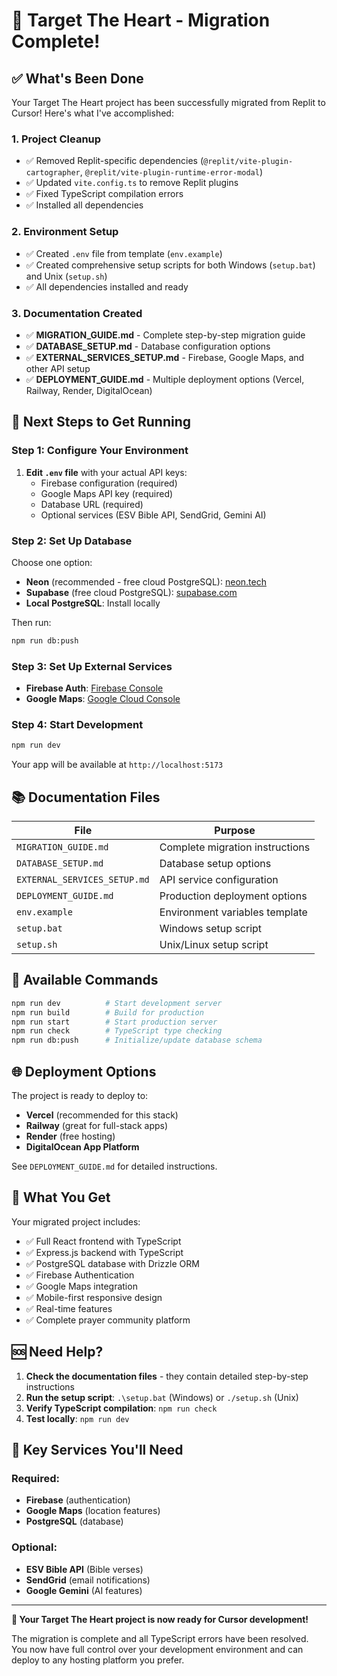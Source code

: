 # 🎯 Target The Heart - Migration Complete!

## ✅ What's Been Done

Your Target The Heart project has been successfully migrated from Replit to Cursor! Here's what I've accomplished:

### 1. **Project Cleanup**
- ✅ Removed Replit-specific dependencies (`@replit/vite-plugin-cartographer`, `@replit/vite-plugin-runtime-error-modal`)
- ✅ Updated `vite.config.ts` to remove Replit plugins
- ✅ Fixed TypeScript compilation errors
- ✅ Installed all dependencies

### 2. **Environment Setup**
- ✅ Created `.env` file from template (`env.example`)
- ✅ Created comprehensive setup scripts for both Windows (`setup.bat`) and Unix (`setup.sh`)
- ✅ All dependencies installed and ready

### 3. **Documentation Created**
- ✅ **MIGRATION_GUIDE.md** - Complete step-by-step migration guide
- ✅ **DATABASE_SETUP.md** - Database configuration options
- ✅ **EXTERNAL_SERVICES_SETUP.md** - Firebase, Google Maps, and other API setup
- ✅ **DEPLOYMENT_GUIDE.md** - Multiple deployment options (Vercel, Railway, Render, DigitalOcean)

## 🚀 Next Steps to Get Running

### Step 1: Configure Your Environment
1. **Edit `.env` file** with your actual API keys:
   - Firebase configuration (required)
   - Google Maps API key (required)
   - Database URL (required)
   - Optional services (ESV Bible API, SendGrid, Gemini AI)

### Step 2: Set Up Database
Choose one option:
- **Neon** (recommended - free cloud PostgreSQL): [neon.tech](https://neon.tech/)
- **Supabase** (free cloud PostgreSQL): [supabase.com](https://supabase.com/)
- **Local PostgreSQL**: Install locally

Then run:
```bash
npm run db:push
```

### Step 3: Set Up External Services
- **Firebase Auth**: [Firebase Console](https://console.firebase.google.com/)
- **Google Maps**: [Google Cloud Console](https://console.cloud.google.com/)

### Step 4: Start Development
```bash
npm run dev
```

Your app will be available at `http://localhost:5173`

## 📚 Documentation Files

| File | Purpose |
|------|---------|
| `MIGRATION_GUIDE.md` | Complete migration instructions |
| `DATABASE_SETUP.md` | Database setup options |
| `EXTERNAL_SERVICES_SETUP.md` | API service configuration |
| `DEPLOYMENT_GUIDE.md` | Production deployment options |
| `env.example` | Environment variables template |
| `setup.bat` | Windows setup script |
| `setup.sh` | Unix/Linux setup script |

## 🔧 Available Commands

```bash
npm run dev          # Start development server
npm run build        # Build for production
npm run start        # Start production server
npm run check        # TypeScript type checking
npm run db:push      # Initialize/update database schema
```

## 🌐 Deployment Options

The project is ready to deploy to:
- **Vercel** (recommended for this stack)
- **Railway** (great for full-stack apps)
- **Render** (free hosting)
- **DigitalOcean App Platform**

See `DEPLOYMENT_GUIDE.md` for detailed instructions.

## 🎉 What You Get

Your migrated project includes:
- ✅ Full React frontend with TypeScript
- ✅ Express.js backend with TypeScript
- ✅ PostgreSQL database with Drizzle ORM
- ✅ Firebase Authentication
- ✅ Google Maps integration
- ✅ Mobile-first responsive design
- ✅ Real-time features
- ✅ Complete prayer community platform

## 🆘 Need Help?

1. **Check the documentation files** - they contain detailed step-by-step instructions
2. **Run the setup script**: `.\setup.bat` (Windows) or `./setup.sh` (Unix)
3. **Verify TypeScript compilation**: `npm run check`
4. **Test locally**: `npm run dev`

## 🔗 Key Services You'll Need

### Required:
- **Firebase** (authentication)
- **Google Maps** (location features)
- **PostgreSQL** (database)

### Optional:
- **ESV Bible API** (Bible verses)
- **SendGrid** (email notifications)
- **Google Gemini** (AI features)

---

**🎯 Your Target The Heart project is now ready for Cursor development!**

The migration is complete and all TypeScript errors have been resolved. You now have full control over your development environment and can deploy to any hosting platform you prefer.
